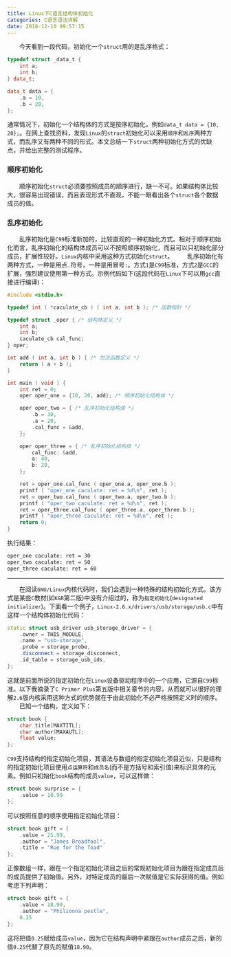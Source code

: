 ```yaml
---
title: Linux下C语言结构体初始化
categories: C语言语法详解
date: 2018-12-10 09:57:15
---
```

&emsp;&emsp;今天看到一段代码，初始化一个`struct`用的是乱序格式：<!--more-->

``` cpp
typedef struct _data_t {
    int a;
    int b;
} data_t;

data_t data = {
    .a = 10,
    .b = 20,
};
```

通常情况下，初始化一个结构体的方式是按序初始化，例如`data_t data = {10, 20};`。在网上查找资料，发现`Linux`的`struct`初始化可以采用`顺序`和`乱序`两种方式，而乱序又有两种不同的形式。本文总结一下`struct`两种初始化方式的优缺点，并给出完整的测试程序。

### 顺序初始化

&emsp;&emsp;顺序初始化`struct`必须要按照成员的顺序进行，缺一不可。如果结构体比较大，很容易出现错误，而且表现形式不直观，不能一眼看出各个`struct`各个数据成员的值。

### 乱序初始化

&emsp;&emsp;乱序初始化是`C99`标准新加的，比较直观的一种初始化方式。相对于顺序初始化而言，乱序初始化的结构体成员可以不按照顺序初始化，而且可以只初始化部分成员，扩展性较好。`Linux`内核中采用这种方式初始化`struct`。
&emsp;&emsp;乱序初始化有两种方式，一种是用点`.`符号，一种是用冒号`:`。方式`1`是`C99`标准，方式`2`是`GCC`的扩展，强烈建议使用第一种方式。示例代码如下(这段代码在`Linux`下可以用`gcc`直接进行编译)：

``` cpp
#include <stdio.h>

typedef int ( *caculate_cb ) ( int a, int b ); /* 函数指针 */

typedef struct _oper { /* 结构体定义 */
    int a;
    int b;
    caculate_cb cal_func;
} oper;

int add ( int a, int b ) { /* 加法函数定义 */
    return ( a + b );
}

int main ( void ) {
    int ret = 0;
    oper oper_one = {10, 20, add}; /* 顺序初始化结构体 */

    oper oper_two = { /* 乱序初始化结构体 */
        .b = 30,
        .a = 20,
        .cal_func = &add,
    };

    oper oper_three = { /* 乱序初始化结构体 */
        cal_func: &add,
        a: 40,
        b: 20,
    };

    ret = oper_one.cal_func ( oper_one.a, oper_one.b );
    printf ( "oper_one caculate: ret = %d\n", ret );
    ret = oper_two.cal_func ( oper_two.a, oper_two.b );
    printf ( "oper_two caculate: ret = %d\n", ret );
    ret = oper_three.cal_func ( oper_three.a, oper_three.b );
    printf ( "oper_three caculate: ret = %d\n", ret );
    return 0;
}
```

执行结果：

``` bash
oper_one caculate: ret = 30
oper_two caculate: ret = 50
oper_three caculate: ret = 60
```


---

&emsp;&emsp;在阅读`GNU/Linux`内核代码时，我们会遇到一种特殊的结构初始化方式。该方式是某些`C`教材(如`K&R`第二版)中没有介绍过的，称为`指定初始化`(`designated initializer`)。下面看一个例子，`Linux-2.6.x/drivers/usb/storage/usb.c`中有这样一个结构体初始化代码：

``` cpp
static struct usb_driver usb_storage_driver = {
    .owner = THIS_MODULE,
    .name = "usb-storage",
    .probe = storage_probe,
    .disconnect = storage_disconnect,
    .id_table = storage_usb_ids,
};
```

这就是前面所说的指定初始化在`Linux`设备驱动程序中的一个应用，它源自`C99`标准。以下我摘录了`C Primer Plus`第五版中相关章节的内容，从而就可以很好的理解`2.6`版内核采用这种方式的优势就在于由此初始化不必严格按照定义时的顺序。
&emsp;&emsp;已知一个结构，定义如下：

``` cpp
struct book {
    char title[MAXTITL];
    char author[MAXAUTL];
    float value;
};
```

`C99`支持结构的指定初始化项目，其语法与数组的指定初始化项目近似，只是结构的指定初始化项目使用`点运算符`和`成员名`(而不是方括号和索引值)来标识具体的元素。例如只初始化`book`结构的成员`value`，可以这样做：

``` cpp
struct book surprise = {
    .value = 10.99
};
```

可以按照任意的顺序使用指定初始化项目：

``` cpp
struct book gift = {
    .value = 25.99,
    .author = "James Broadfool",
    .title = "Rue for the Toad"
};
```

正像数组一样，跟在一个指定初始化项目之后的常规初始化项目为跟在指定成员后的成员提供了初始值。另外，对特定成员的最后一次赋值是它实际获得的值。例如考虑下列声明：

``` cpp
struct book gift = {
    .value = 18.90,
    .author = "Philionna pestle",
    0.25
};
```

这将把值`0.25`赋给成员`value`，因为它在结构声明中紧跟在`author`成员之后，新的值`0.25`代替了原先的赋值`18.90`。